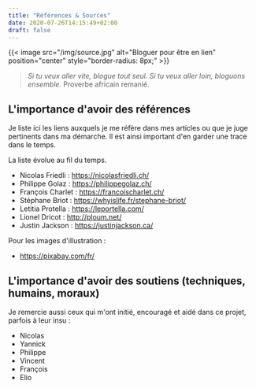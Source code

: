```yaml
---
title: "Références & Sources"
date: 2020-07-26T14:15:49+02:00
draft: false
---
```


{{< image src="/img/source.jpg" alt="Bloguer pour être en lien" position="center" style="border-radius: 8px;" >}}

> *Si tu veux aller vite, blogue tout seul. Si tu veux aller loin, bloguons ensemble.* Proverbe africain remanié.

## L'importance d'avoir des références

Je liste ici les liens auxquels je me réfère dans mes articles ou que je juge pertinents dans ma démarche. Il est ainsi important d'en garder une trace dans le temps.

La liste évolue au fil du temps.

+ Nicolas Friedli : https://nicolasfriedli.ch/
+ Philippe Golaz : https://philippegolaz.ch/
+ François Charlet : https://francoischarlet.ch/
+ Stéphane Briot : https://whyislife.fr/stephane-briot/ 
+ Letitia Protella : https://leportella.com/
+ Lionel Dricot : http://ploum.net/
+ Justin Jackson : https://justinjackson.ca/

Pour les images d'illustration :

+ https://pixabay.com/fr/

## L'importance d'avoir des soutiens (techniques, humains, moraux)

Je remercie aussi ceux qui m'ont initié, encouragé et aidé dans ce projet, parfois à leur insu :

+ Nicolas
+ Yannick
+ Philippe
+ Vincent
+ François
+ Elio

